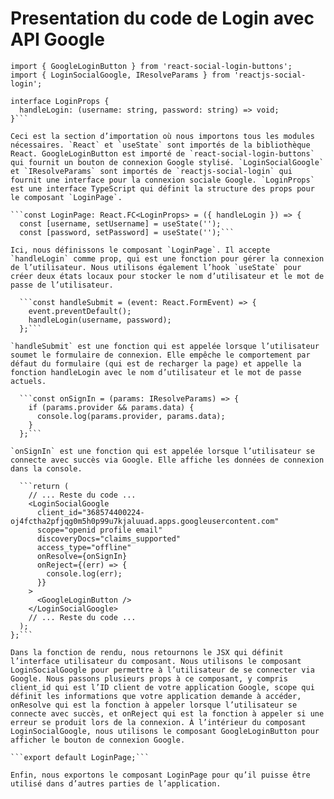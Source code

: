 # Presentation du code de Login avec API Google

```import React, { useState } from 'react';
import { GoogleLoginButton } from 'react-social-login-buttons';
import { LoginSocialGoogle, IResolveParams } from 'reactjs-social-login';

interface LoginProps {
  handleLogin: (username: string, password: string) => void;
}```

Ceci est la section d’importation où nous importons tous les modules nécessaires. `React` et `useState` sont importés de la bibliothèque React. GoogleLoginButton est importé de `react-social-login-buttons` qui fournit un bouton de connexion Google stylisé. `LoginSocialGoogle` et `IResolveParams` sont importés de `reactjs-social-login` qui fournit une interface pour la connexion sociale Google. `LoginProps` est une interface TypeScript qui définit la structure des props pour le composant `LoginPage`.

```const LoginPage: React.FC<LoginProps> = ({ handleLogin }) => {
  const [username, setUsername] = useState('');
  const [password, setPassword] = useState('');```

Ici, nous définissons le composant `LoginPage`. Il accepte `handleLogin` comme prop, qui est une fonction pour gérer la connexion de l’utilisateur. Nous utilisons également l’hook `useState` pour créer deux états locaux pour stocker le nom d’utilisateur et le mot de passe de l’utilisateur.

  ```const handleSubmit = (event: React.FormEvent) => {
    event.preventDefault();
    handleLogin(username, password);
  };```

`handleSubmit` est une fonction qui est appelée lorsque l’utilisateur soumet le formulaire de connexion. Elle empêche le comportement par défaut du formulaire (qui est de recharger la page) et appelle la fonction handleLogin avec le nom d’utilisateur et le mot de passe actuels.

  ```const onSignIn = (params: IResolveParams) => {
    if (params.provider && params.data) {
      console.log(params.provider, params.data);
    }
  };```

`onSignIn` est une fonction qui est appelée lorsque l’utilisateur se connecte avec succès via Google. Elle affiche les données de connexion dans la console.

  ```return (
    // ... Reste du code ...
    <LoginSocialGoogle
      client_id="368574400224-oj4fctha2pfjqg0m5h0p99u7kjaluuad.apps.googleusercontent.com"
      scope="openid profile email"
      discoveryDocs="claims_supported"
      access_type="offline"
      onResolve={onSignIn}
      onReject={(err) => {
        console.log(err);
      }}
    >
      <GoogleLoginButton />
    </LoginSocialGoogle>
    // ... Reste du code ...
  );
};```

Dans la fonction de rendu, nous retournons le JSX qui définit l’interface utilisateur du composant. Nous utilisons le composant LoginSocialGoogle pour permettre à l’utilisateur de se connecter via Google. Nous passons plusieurs props à ce composant, y compris client_id qui est l’ID client de votre application Google, scope qui définit les informations que votre application demande à accéder, onResolve qui est la fonction à appeler lorsque l’utilisateur se connecte avec succès, et onReject qui est la fonction à appeler si une erreur se produit lors de la connexion. À l’intérieur du composant LoginSocialGoogle, nous utilisons le composant GoogleLoginButton pour afficher le bouton de connexion Google.

```export default LoginPage;```

Enfin, nous exportons le composant LoginPage pour qu’il puisse être utilisé dans d’autres parties de l’application.